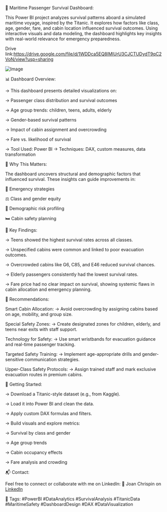 🚢 Maritime Passenger Survival Dashboard:

This Power BI project analyzes survival patterns aboard a simulated maritime voyage, inspired by the Titanic. It explores how factors like class, age, gender, fare, and cabin location influenced survival outcomes. Using interactive visuals and data modeling, the dashboard highlights key insights with real-world relevance for emergency preparedness.

Drive link:https://drive.google.com/file/d/1WDDca5EQ8lMlUrU3CJCTUDydT9qC2VoN/view?usp=sharing

![Image](https://github.com/user-attachments/assets/5a8c4146-4298-4a7f-bd09-a56d9f4a5db8)

📊 Dashboard Overview:

-> This dashboard presents detailed visualizations on:

-> Passenger class distribution and survival outcomes

-> Age group trends: children, teens, adults, elderly

-> Gender-based survival patterns

-> Impact of cabin assignment and overcrowding

-> Fare vs. likelihood of survival

-> Tool Used: Power BI
-> Techniques: DAX, custom measures, data transformation

🎯 Why This Matters:

The dashboard uncovers structural and demographic factors that influenced survival. These insights can guide improvements in:

🚨 Emergency strategies

⚖️ Class and gender equity

🧓 Demographic risk profiling

🛏️ Cabin safety planning

🔎 Key Findings:

-> Teens showed the highest survival rates across all classes.

-> Unspecified cabins were common and linked to poor evacuation outcomes.

-> Overcrowded cabins like G6, C85, and E46 reduced survival chances.

-> Elderly passengers consistently had the lowest survival rates.

-> Fare price had no clear impact on survival, showing systemic flaws in cabin allocation and emergency planning.

📌 Recommendations:

Smart Cabin Allocation:
-> Avoid overcrowding by assigning cabins based on age, mobility, and group size.

Special Safety Zones:
-> Create designated zones for children, elderly, and teens near exits with staff support.

Technology for Safety:
-> Use smart wristbands for evacuation guidance and real-time passenger tracking.

Targeted Safety Training:
-> Implement age-appropriate drills and gender-sensitive communication strategies.

Upper-Class Safety Protocols:
-> Assign trained staff and mark exclusive evacuation routes in premium cabins.

🧰 Getting Started:

-> Download a Titanic-style dataset (e.g., from Kaggle).

-> Load it into Power BI and clean the data.

-> Apply custom DAX formulas and filters.

-> Build visuals and explore metrics:

-> Survival by class and gender

-> Age group trends

-> Cabin occupancy effects

-> Fare analysis and crowding

📬 Contact:

Feel free to connect or collaborate with me on LinkedIn:
🔗 Joan Chrispin on [LinkedIn](https://www.linkedin.com/in/joan-chrispin/)

🔖 Tags:
#PowerBI #DataAnalytics #SurvivalAnalysis #TitanicData #MaritimeSafety #DashboardDesign #DAX #DataVisualization

